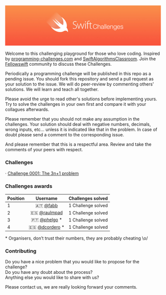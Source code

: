 
![](Images/banner.png)

Welcome to this challenging playground for those who love coding. Inspired by [programming-challenges.com](http://programming-challenges.com) and [SwiftAlgorithmsClassroom](https://github.com/gmertk/SwiftAlgorithmsClassroom). Join the [Fellowswift](http://fellowswift.com) community to discuss these Challenges.

Periodically a programming challenge will be published in this repo as a pending issue. You should fork this repository and send a pull request as your solution to the issue. We will do peer-review by commenting others' solutions. We will learn and teach all together.

Please avoid the urge to read other's solutions before implementing yours. Try to solve the challenges in your own first and compare it with your collagues afterwards.

Please remember that you should not make any assumption in the challenges. Your solution should deal with negative numbers, decimals, wrong inputs, etc... unless it is indicated like that in the problem. In case of doubt please send a comment to the corresponding issue.

And please remember that this is a respectful area. Review and take the comments of your peers with respect.

### Challenges

· [Challenge 0001: The 3n+1 problem](https://github.com/fellowswift/SwiftChallenges/issues/1)

### Challenges awards

| Position  |      Username                                  |  Challenges solved   |
|-----------|:----------------------------------------------:|---------------------:|
| 1         | 🇦🇹 [@fabb](https://github.com/fabb)              | 1 Challenge solved   |
| 2         | 🇪🇸 [@raulmpad](https://github.com/raulmpad)      | 1 Challenge solved   |
| 3         | 🇵🇹 [@phelgo](https://github.com/phelgo) *        | 1 Challenge solved   |
| 4         | 🇪🇸 [@dcordero](https://github.com/dcordero) *    | 1 Challenge solved   |

\* Organisers, don’t trust their numbers, they are probably cheating \o/

### Contributing

Do you have a nice problem that you would like to propose for the challenge?     
Do you have any doubt about the process?      
Anything else you would like to share with us?     

Please contact us, we are really looking forward your comments.

